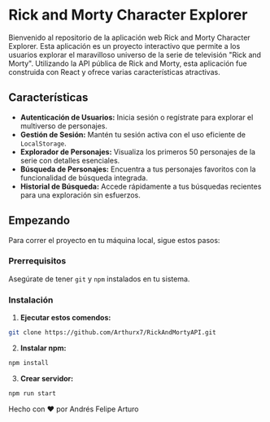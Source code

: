 # Rick and Morty Character Explorer

Bienvenido al repositorio de la aplicación web Rick and Morty Character Explorer. Esta aplicación es un proyecto interactivo que permite a los usuarios explorar el maravilloso universo de la serie de televisión "Rick and Morty". Utilizando la API pública de Rick and Morty, esta aplicación fue construida con React y ofrece varias características atractivas.

## Características

- **Autenticación de Usuarios:** Inicia sesión o regístrate para explorar el multiverso de personajes.
- **Gestión de Sesión:** Mantén tu sesión activa con el uso eficiente de `LocalStorage`.
- **Explorador de Personajes:** Visualiza los primeros 50 personajes de la serie con detalles esenciales.
- **Búsqueda de Personajes:** Encuentra a tus personajes favoritos con la funcionalidad de búsqueda integrada.
- **Historial de Búsqueda:** Accede rápidamente a tus búsquedas recientes para una exploración sin esfuerzos.

## Empezando

Para correr el proyecto en tu máquina local, sigue estos pasos:

### Prerrequisitos

Asegúrate de tener `git` y `npm` instalados en tu sistema.

### Instalación

1. **Ejecutar estos comendos:**

```sh
git clone https://github.com/Arthurx7/RickAndMortyAPI.git
```

2. **Instalar npm:**
```sh
npm install
```

3. **Crear servidor:**

```sh
npm run start
```

Hecho con ❤ por Andrés Felipe Arturo

